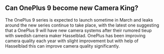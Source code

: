 ## Can OnePlus 9 become new Camera King? 

The OnePlus 9 series is expected to launch sometime in March and leaks around the new series continue to take place, with the latest one suggesting that a OnePlus 9 will have new camera systems after their rumored tieup with swedish camera maker Hasselblad. 
OnePlus has been improving camera quality each year with slight improvement but with help of Hasselblad this can improve camera quality significantly.

